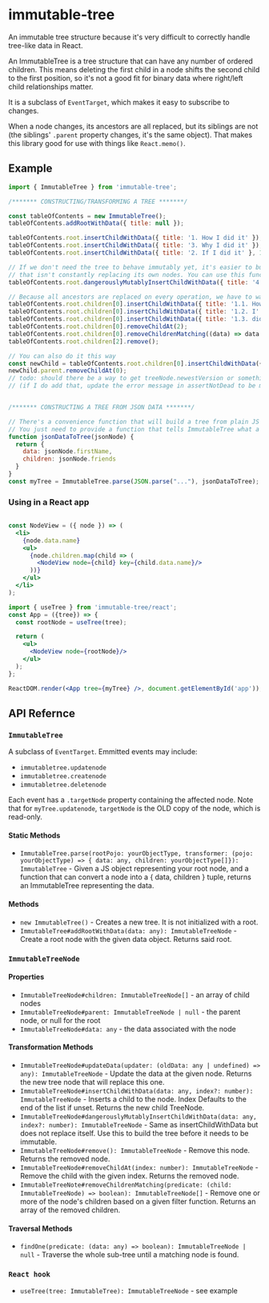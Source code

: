 # immutable-tree

An immutable tree structure because it's very difficult to correctly handle
tree-like data in React.

An ImmutableTree is a tree structure that can have any number of ordered
children. This means deleting the first child in a node shifts the second child
to the first position, so it's not a good fit for binary data where right/left
child relationships matter.

It is a subclass of `EventTarget`, which makes it easy to subscribe to changes.

When a node changes, its ancestors are all replaced, but its siblings are not
(the siblings' `.parent` property changes, it's the same object). That makes
this library good for use with things like `React.memo()`.

## Example

```javascript
import { ImmutableTree } from 'immutable-tree';

/******* CONSTRUCTING/TRANSFORMING A TREE *******/

const tableOfContents = new ImmutableTree();
tableOfContents.addRootWithData({ title: null });

tableOfContents.root.insertChildWithData({ title: '1. How I did it' });
tableOfContents.root.insertChildWithData({ title: '3. Why I did it' }); // root is a different object now!
tableOfContents.root.insertChildWithData({ title: '2. If I did it' }, 1); // optional second argument is index in children list

// If we don't need the tree to behave immutably yet, it's easier to build a tree
// that isn't constantly replacing its own nodes. You can use this function in that case
tableOfContents.root.dangerouslyMutablyInsertChildWithData({ title: '4. But... I did it...' }, 1);

// Because all ancestors are replaced on every operation, we have to walk the entire tree for every operation
tableOfContents.root.children[0].insertChildWithData({ title: '1.1. How' });
tableOfContents.root.children[0].insertChildWithData({ title: '1.2. I' });
tableOfContents.root.children[0].insertChildWithData({ title: '1.3. did' });
tableOfContents.root.children[0].removeChildAt(2);
tableOfContents.root.children[0].removeChildrenMatching((data) => data.title.includes('How'));
tableOfContents.root.children[2].remove();

// You can also do it this way
const newChild = tableOfContents.root.children[0].insertChildWithData({ title: '1.4. It' });
newChild.parent.removeChildAt(0);
// todo: should there be a way to get treeNode.newestVersion or something? Or would that cause all manner of memory leaks? Hm...
// (if I do add that, update the error message in assertNotDead to be more helpful)


/******* CONSTRUCTING A TREE FROM JSON DATA *******/

// There's a convenience function that will build a tree from plain JS objects
// You just need to provide a function that tells ImmutableTree what a given object's data and children are
function jsonDataToTree(jsonNode) {
  return {
    data: jsonNode.firstName,
    children: jsonNode.friends
  }
}
const myTree = ImmutableTree.parse(JSON.parse("..."), jsonDataToTree);
```

### Using in a React app

```jsx

const NodeView = ({ node }) => (
  <li>
    {node.data.name}
    <ul>
      {node.children.map(child => (
        <NodeView node={child} key={child.data.name}/>
      ))}
    </ul>
  </li>
);

import { useTree } from 'immutable-tree/react';
const App = ({tree}) => {
  const rootNode = useTree(tree);

  return (
    <ul>
      <NodeView node={rootNode}/>
    </ul>
  );
};

ReactDOM.render(<App tree={myTree} />, document.getElementById('app'));
```


## API Refernce

### `ImmutableTree`

A subclass of `EventTarget`. Emmitted events may include:

- `immutabletree.updatenode`
- `immutabletree.createnode`
- `immutabletree.deletenode`

Each event has a `.targetNode` property containing the affected node. Note that
for `myTree.updatenode`, `targetNode` is the OLD copy of the node, which is
read-only.

#### Static Methods

- `ImmutableTree.parse(rootPojo: yourObjectType, transformer: (pojo: yourObjectType) => { data: any, children: yourObjectType[]}): ImmutableTree` - Given a JS object representing your root node, and a function that can convert a node into a { data, children } tuple, returns an ImmutableTree representing the data.

#### Methods

- `new ImmutableTree()` - Creates a new tree. It is not initialized with a root.
- `ImmutableTree#addRootWithData(data: any): ImmutableTreeNode` - Create a root
  node with the given data object. Returns said root.

### `ImmutableTreeNode`

#### Properties
- `ImmutableTreeNode#children: ImmutableTreeNode[]` - an array of child nodes
- `ImmutableTreeNode#parent: ImmutableTreeNode | null` - the parent node, or null for the root
- `ImmutableTreeNode#data: any` - the data associated with the node

#### Transformation Methods

- `ImmutableTreeNode#updateData(updater: (oldData: any | undefined) => any): ImmutableTreeNode` - Update the data at the given node. Returns the new tree node that will replace this one.
- `ImmutableTreeNode#insertChildWithData(data: any, index?: number): ImmutableTreeNode` - Inserts a child to the node. Index Defaults to the end of the list if unset. Returns the new child TreeNode.
- `ImmutableTreeNode#dangerouslyMutablyInsertChildWithData(data: any, index?: number): ImmutableTreeNode` - Same as insertChildWithData but does not replace itself. Use this to build the tree before it needs to be immutable.
- `ImmutableTreeNode#remove(): ImmutableTreeNode` - Remove this node. Returns the removed node.
- `ImmutableTreeNode#removeChildAt(index: number): ImmutableTreeNode` - Remove the child with the given index. Returns the removed node.
- `ImmutableTreeNote#removeChildrenMatching(predicate: (child: ImmutableTreeNode) => boolean): ImmutableTreeNode[]` - Remove one or more of the node's children based on a given filter function. Returns  an array of the removed children.

#### Traversal Methods

- `findOne(predicate: (data: any) => boolean): ImmutableTreeNode | null` - Traverse the whole sub-tree until a matching node is found.

### `React hook`

- `useTree(tree: ImmutableTree): ImmutableTreeNode` - see example